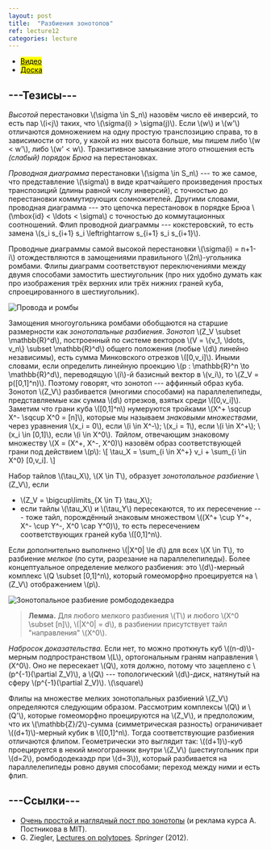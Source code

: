 ```yaml
---
layout: post
title:  "Разбиения зонотопов"
ref: lecture12
categories: lecture
---
```


+ [<mark>Видео</mark>](https://drive.google.com/file/d/1BjEH-g3zfykxSecI6nJmY4Vbp9Q1X8m1/view?usp=sharing)
+ [<mark>Доска</mark>]({{site.baseurl}}/whiteboard/lec12.pdf)


## ---Тезисы---

_Высотой_ перестановки \\(\sigma \in S_n\\) назовём число её инверсий, то есть пар \\(i<j\\) таких, что \\(\sigma(i) > \sigma(j)\\). Если \\(w\\) и \\(w'\\) отличаются домножением на одну простую транспозицию справа, то в зависимости от того, у какой из них высота больше, мы пишем либо \\(w < w'\\), либо \\(w' < w\\). Транзитивное замыкание этого отношения есть _(слабый) порядок Брюа_ на перестановках.

_Проводная диаграмма_ перестановки \\(\sigma \in S_n\\) --- то же самое, что представление \\(\sigma\\) в виде кратчайшего произведения простых транспозиций (длины равной числу инверсий), с точностью до перестановки коммутирующих сомножителей. Другими словами, проводная диаграмма --- это цепочка перестановок в порядке Брюа \\(\mbox{id} < \ldots < \sigma\\) с точностью до коммутационных соотношений. Флип проводной диаграммы --- кокстеровский, то есть замена \\(s_i s_{i+1} s_i \leftrightarrow s_{i+1} s_i s_{i+1}\\).

Проводные диаграммы самой высокой перестановки \\(\sigma(i) = n+1-i\\) отождествляются в замощениями правильного \\(2n\\)-угольника ромбами. Флипы диаграмм соответствуют переключениями между двумя способами замостить шестиугольник (про них удобно думать как про изображения трёх верхних или трёх нижних граней куба, спроецированного в шестиугольник).

![Провода и ромбы]({{site.baseurl}}/pics/wiring.jpg "Рисунок: CJ Q.")

Замощения многоугольника ромбами обобщаются на старшие размерности как _зонотопальные разбиения_. _Зонотоп_ \\(Z_V \subset \mathbb{R}^d\\), построенный по системе векторов \\(V = \\{v_1, \ldots, v_n\\} \subset \mathbb{R}^d\\) общего положения (любые \\(d\\) линейно независимы), есть сумма Минковского отрезков \\([0,v_i]\\). Иными словами, если определить линейную проекцию \\(p : \mathbb{R}^n \to \mathbb{R}^d\\\), переводящую \\(i\\)-й базисный вектор в \\(v_i\\), то \\(Z_V = p([0,1]^n)\\). Поэтому говорят, что зонотоп --- аффинный образ куба. Зонотоп \\(Z_V\\) разбивается (многими способами) на параллелепипеды, представляемые как сумма \\(d\\) отрезков, взятых среди \\([0,v_i]\\). Заметим что грани куба \\([0,1]^n\\) нумеруются тройками \\(X^+ \sqcup X^- \sqcup X^0 = [n]\\), которые мы называем _знаковыми множествами_, через уравнения
\\(x_i = 0\\), если \\(i \in X^-\\); \\(x_i = 1\\), если \\(i \in X^+\\); \\(x_i \in [0,1]\\), если \\(i \in X^0\\). _Тайлом_, отвечающим знаковому множеству \\(X = (X^+, X^-, X^0)\\) назовём образ соответствующей грани под действием \\(p\\):
\\[
\tau_X = \sum_{i \in X^+} v_i + \sum_{i \in X^0} [0,v_i].
\\]

Набор тайлов \\(\tau_X\\), \\(X \in T\\), образует _зонотопальное разбиение_ \\(Z_V\\), если
+ \\(Z_V = \bigcup\limits_{X \in T} \tau_X\\);
+ если тайлы \\(\tau_X\\) и \\(\tau_Y\\) пересекаются, то их пересечение --- тоже тайл, порождённый знаковым множеством \\((X^+ \cup Y^+, X^- \cup Y^-, X^0 \cap Y^0)\\), то есть пересечением соответствующих граней куба \\([0,1]^n\\).

Если дополнительно выполнено \\(\|X^0\| \le d\\) для всех \\(X \in T\\), то разбиение _мелкое_ (по сути, разрезание на параллелепипеды). Более концептуальное определение мелкого разбиения: это \\(d\\)-мерный комплекс \\(Q \subset [0,1]^n\\), который гомеоморфно проецируется на \\(Z_V\\) отображением \\(p\\).

![Зонотопальное разбиение ромбододекаедра]({{site.baseurl}}/pics/zonotiling.jpg "Рисунок: CJ Q.")

> **Лемма.** Для любого мелкого разбиения \\(T\\) и любого \\(X^0 \subset [n]\\), \\(\|X^0\| = d\\), в разбиении присутствует тайл "направления" \\(X^0\\).

_Набросок доказательства._
Если нет, то можно проткнуть куб \\((n-d)\\)-мерным подпространством \\(L\\), ортогональным граням направления \\(X^0\\). Оно не пересекает \\(Q\\), хотя должно, потому что зацеплено с \\(p^{-1}(\partial Z_V)\\), а \\(Q\\) --- топологический \\(d\\)-диск, натянутый на сферу \\(p^{-1}(\partial Z_V)\\).
\\(\square\\)

Флипы на множестве мелких зонотопальных разбиений \\(Z_V\\) определяются следующим образом. Рассмотрим комплексы \\(Q\\) и \\(Q'\\), которые гомеоморфно проецируются на \\(Z_V\\), и предположим, что их \\(\mathbb{Z}/2\\)-сумма (симметрическая разность) ограничивает \\((d+1)\\)-мерный кубик в \\([0,1]^n\\). Тогда соответствующие разбиения отличаются флипом. Геометрически это выглядит так: \\((d+1)\\)-куб проецируется в некий многогранник внутри \\(Z_V\\) (шестиугольник при \\(d=2\\), ромбододекаэдр при \\(d=3\\)), который разбивается на параллелепипеды ровно двумя способами; переход между ними и есть флип.

## ---Cсылки---
+ [Очень простой и наглядный пост про зонотопы](https://mitadmissions.org/blogs/entry/what-is-a-zonotope/) (и реклама курса А. Постникова в MIT).
+ G. Ziegler, [Lectures on polytopes](https://books.google.co.il/books?id=xd25TXSSUcgC). _Springer_ (2012).